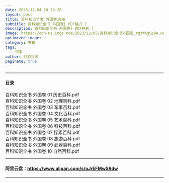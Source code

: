 ```yaml
---
date: 2023-12-04 10:26:28
layout: post
title: 百科知识全书 外国卷10册
subtitle: 百科知识全书 外国卷[ PDF格式 ]
description: 百科知识全书 外国卷[ PDF格式 ]
image: https://cdn-us.imgs.moe/2023/12/05/百科知识全书外国卷_rgtWXgSp9A.webp
optimized_image: 
category: 书籍
tags:
  - 书籍
author: 对酒当歌
paginate: true
---
```


---

#### 目录

百科知识全书 外国卷 01 历史百科.pdf  
百科知识全书 外国卷 02 地理百科.pdf  
百科知识全书 外国卷 03 军事百科.pdf  
百科知识全书 外国卷 04 文化百科.pdf  
百科知识全书 外国卷 05 艺术百科.pdf  
百科知识全书 外国卷 06 科技百科.pdf  
百科知识全书 外国卷 07 探索百科.pdf  
百科知识全书 外国卷 08 旅游百科.pdf  
百科知识全书 外国卷 09 武器百科.pdf  
百科知识全书 外国卷 10 自然百科.pdf  

---

#### 阿里云盘：<https://www.alipan.com/s/oJrEFMwSRdw>

---
